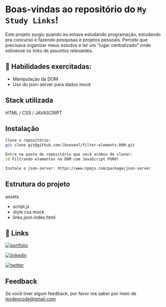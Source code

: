 # Boas-vindas ao repositório do `My Study Links`!
Este projeto surgiu quando eu estava estudando programação, estudando pra concurso e fazendo pesquisas e projetos pessoais. Percebi que precisava organizar meus estudos e ter um "lugar centralizado" onde estivesse os links de assuntos relevantes.

  ## 🚵 Habilidades exercitadas:
  - Manipulação da DOM
  - Uso do json-server para dados mock
## Stack utilizada

HTML / CSS / JAVASCRIPT


## Instalação

```bash
Clone o repositório:
git clone git@github.com:lbseven7/filter-elements-DOM.git

Entre na pasta do repositório que você acabou de clonar:
cd Filtrando elementos na DOM com JavaScript PURO!

Instale o json-server: https://www.npmjs.com/package/json-server


```




## Estrutura do projeto
assets 
  - script.js
  - style.css
mock
  - links.json
index.html

## 🔗 Links
[![portfolio](https://img.shields.io/badge/my_portfolio-000?style=for-the-badge&logo=ko-fi&logoColor=white)](https://portfolio-iota-azure-34.vercel.app/)

[![linkedin](https://img.shields.io/badge/linkedin-0A66C2?style=for-the-badge&logo=linkedin&logoColor=white)](https://www.linkedin.com/in/leobarbosa-dev/)

[![twitter](https://img.shields.io/badge/twitter-1DA1F2?style=for-the-badge&logo=twitter&logoColor=white)](https://twitter.com/LBarbosaDev)

## Feedback

Se você tiver algum feedback, por favor me saber por meio de leodevcode@gmail.com

